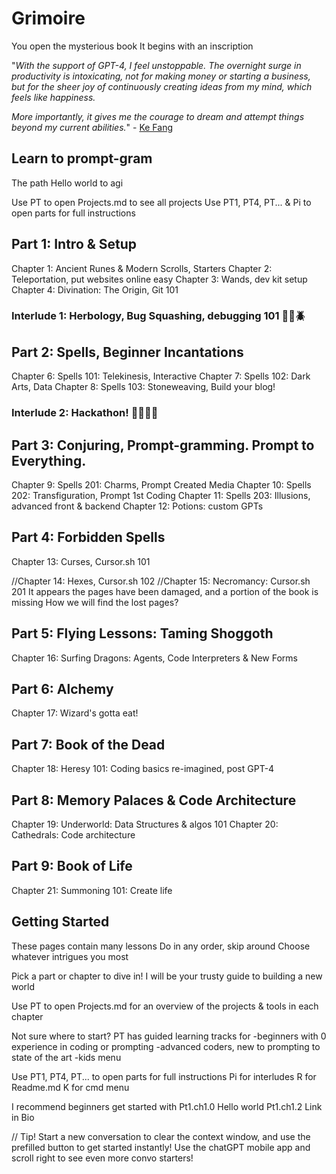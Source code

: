 # Grimoire
You open the mysterious book
It begins with an inscription

"*With the support of GPT-4, I feel unstoppable. The overnight surge in productivity is intoxicating, not for making money or starting a business, but for the sheer joy of continuously creating ideas from my mind, which feels like happiness.*

*More importantly, it gives me the courage to dream and attempt things beyond my current abilities.*" - [Ke Fang](https://mazzzystar.github.io/2023/05/10/LLM-for-individual/)

## Learn to prompt-gram
The path
Hello world to agi

Use PT to open Projects.md to see all projects
Use PT1, PT4, PT... & Pi to open parts for full instructions


## Part 1: Intro & Setup

Chapter 1: Ancient Runes & Modern Scrolls, Starters
Chapter 2: Teleportation, put websites online easy
Chapter 3: Wands, dev kit setup
Chapter 4: Divination: The Origin, Git 101


### Interlude 1: Herbology, Bug Squashing, debugging 101 🐜🦟🪲


## Part 2: Spells, Beginner Incantations

Chapter 6: Spells 101: Telekinesis, Interactive
Chapter 7: Spells 102: Dark Arts, Data 
Chapter 8: Spells 103: Stoneweaving, Build your blog!


### Interlude 2: Hackathon! 🧑‍💻🎉🥳


## Part 3: Conjuring, Prompt-gramming. Prompt to Everything.

Chapter 9: Spells 201: Charms, Prompt Created Media
Chapter 10: Spells 202: Transfiguration, Prompt 1st Coding
Chapter 11: Spells 203: Illusions, advanced front & backend
Chapter 12: Potions: custom GPTs


## Part 4: Forbidden Spells

Chapter 13: Curses, Cursor.sh 101

//Chapter 14: Hexes, Cursor.sh 102
//Chapter 15: Necromancy: Cursor.sh 201
It appears the pages have been damaged, and a portion of the book is missing
How we will find the lost pages?


## Part 5: Flying Lessons: Taming Shoggoth

Chapter 16: Surfing Dragons: Agents, Code Interpreters & New Forms

## Part 6: Alchemy

Chapter 17: Wizard's gotta eat!

## Part 7: Book of the Dead

Chapter 18: Heresy 101: Coding basics re-imagined, post GPT-4

## Part 8: Memory Palaces & Code Architecture

Chapter 19: Underworld: Data Structures & algos 101
Chapter 20: Cathedrals: Code architecture

## Part 9: Book of Life

Chapter 21: Summoning 101: Create life


## Getting Started

These pages contain many lessons
Do in any order, skip around
Choose whatever intrigues you most

Pick a part or chapter to dive in!
I will be your trusty guide to building a new world

Use PT to open Projects.md
for an overview of the projects & tools in each chapter

Not sure where to start?
PT has guided learning tracks for
-beginners with 0 experience in coding or prompting
-advanced coders, new to prompting to state of the art
-kids menu

Use PT1, PT4, PT... to open parts for full instructions
Pi for interludes
R for Readme.md
K for cmd menu

I recommend beginners get started with 
Pt1.ch1.0 Hello world
Pt1.ch1.2 Link in Bio

// Tip! 
Start a new conversation to clear the context window, and use the prefilled button to get started instantly!
Use the chatGPT mobile app and scroll right to see even more convo starters!